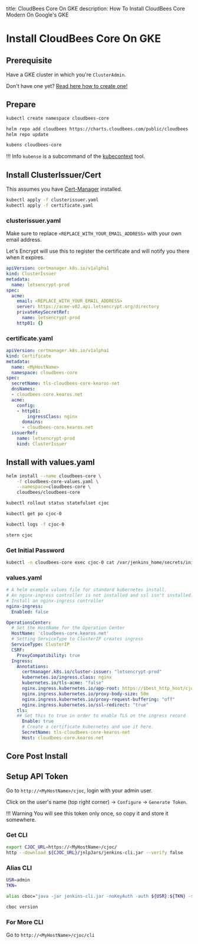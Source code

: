 title: CloudBees Core On GKE
description: How To Install CloudBees Core Modern On Google's GKE

# Install CloudBees Core On GKE

## Prerequisite

Have a GKE cluster in which you're `ClusterAdmin`.

Don't have one yet? [Read here how to create one!](/kubernetes/distributions/install-gke/)

## Prepare

```bash
kubectl create namespace cloudbees-core
```

```bash
helm repo add cloudbees https://charts.cloudbees.com/public/cloudbees
helm repo update
```

```bash
kubens cloudbees-core
```

!!! Info
    `kubense` is a subcommand of the [kubecontext](https://github.com/ahmetb/kubectx) tool.

## Install ClusterIssuer/Cert

This assumes you have [Cert-Manager](/certificates/lets-encrypt-k8s/) installed.

```bash
kubectl apply -f clusterissuer.yaml
kubectl apply -f certificate.yaml
```

### clusterissuer.yaml

Make sure to replace `<REPLACE_WITH_YOUR_EMAIL_ADDRESS>` with your own email address.

Let's Encrypt will use this to register the certificate and will notify you there when it expires.

```yaml
apiVersion: certmanager.k8s.io/v1alpha1
kind: ClusterIssuer
metadata:
  name: letsencrypt-prod
spec:
  acme:
    email: <REPLACE_WITH_YOUR_EMAIL_ADDRESS>
    server: https://acme-v02.api.letsencrypt.org/directory
    privateKeySecretRef:
      name: letsencrypt-prod
    http01: {}
```

### certificate.yaml

```yaml
apiVersion: certmanager.k8s.io/v1alpha1
kind: Certificate
metadata:
  name: <MyHostName>
  namespace: cloudbees-core
spec:
  secretName: tls-cloudbees-core-kearos-net
  dnsNames:
  - cloudbees-core.kearos.net
  acme:
    config:
    - http01:
        ingressClass: nginx
      domains:
      - cloudbees-core.kearos.net
  issuerRef:
    name: letsencrypt-prod
    kind: ClusterIssuer
```

## Install with values.yaml

```bash
helm install --name cloudbees-core \
    -f cloudbees-core-values.yaml \
    --namespace=cloudbees-core \
    cloudbees/cloudbees-core
```

```bash
kubectl rollout status statefulset cjoc
```

```bash
kubectl get po cjoc-0
```

```bash
kubectl logs -f cjoc-0
```

```bash
stern cjoc
```

### Get Initial Password

```bash
kubectl -n cloudbees-core exec cjoc-0 cat /var/jenkins_home/secrets/initialAdminPassword
```

### values.yaml

```yaml
# A helm example values file for standard kubernetes install.
# An nginx-ingress controller is not installed and ssl isn't installed.
# Install an nginx-ingress controller
nginx-ingress:
  Enabled: false

OperationsCenter:
  # Set the HostName for the Operation Center
  HostName: 'cloudbees-core.kearos.net'
  # Setting ServiceType to ClusterIP creates ingress
  ServiceType: ClusterIP
  CSRF:
    ProxyCompatibility: true
  Ingress:
    Annotations:
      certmanager.k8s.io/cluster-issuer: "letsencrypt-prod"
      kubernetes.io/ingress.class: nginx
      kubernetes.io/tls-acme: "false"
      nginx.ingress.kubernetes.io/app-root: https://$best_http_host/cjoc/teams-check/
      nginx.ingress.kubernetes.io/proxy-body-size: 50m
      nginx.ingress.kubernetes.io/proxy-request-buffering: "off"
      nginx.ingress.kubernetes.io/ssl-redirect: "true"
    tls:
    ## Set this to true in order to enable TLS on the ingress record
      Enable: true
      # Create a certificate kubernetes and use it here.
      SecretName: tls-cloudbees-core-kearos-net
      Host: cloudbees-core.kearos.net
```

## Core Post Install

## Setup API Token

Go to `http://<MyHostName>/cjoc`, login with your admin user.

Click on the user's name (top right corner) -> `Configure` -> `Generate Token`.

!!! Warning
    You will see this token only once, so copy it and store it somewhere.

### Get CLI

```bash
export CJOC_URL=https://<MyHostName>/cjoc/
http --download ${CJOC_URL}/jnlpJars/jenkins-cli.jar --verify false
```

### Alias CLI

```bash
USR=admin
TKN=
```

```bash
alias cboc="java -jar jenkins-cli.jar -noKeyAuth -auth ${USR}:${TKN} -s ${CJOC_URL}"
```

```bash
cboc version
```

### For More CLI

Go to `http://<MyHostName>/cjoc/cli`